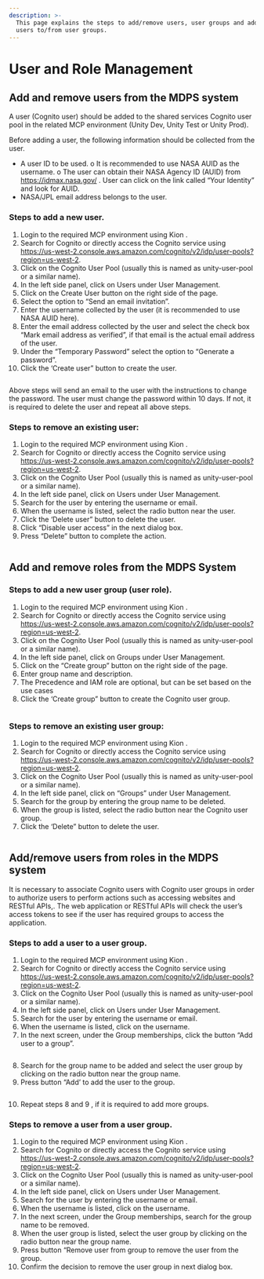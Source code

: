 ```yaml
---
description: >-
  This page explains the steps to add/remove users, user groups and add/remove
  users to/from user groups.
---
```


# User and Role Management

## Add and remove users from the MDPS system

A user (Cognito user) should be added to the shared services Cognito user pool in the related MCP environment (Unity Dev, Unity Test or Unity Prod).

Before adding a user, the following information should be collected from the user.

* A user ID to be used. o It is recommended to use NASA AUID as the username. o The user can obtain their NASA Agency ID (AUID) from https://idmax.nasa.gov/ . User can click on the link called “Your Identity” and look for AUID.
* NASA/JPL email address belongs to the user.

### Steps to add a new user.

1. Login to the required MCP environment using Kion .
2. Search for Cognito or directly access the Cognito service using https://us-west-2.console.aws.amazon.com/cognito/v2/idp/user-pools?region=us-west-2.
3. Click on the Cognito User Pool (usually this is named as unity-user-pool or a similar name).
4. In the left side panel, click on Users under User Management.
5. Click on the Create User button on the right side of the page.
6. Select the option to “Send an email invitation”.
7. Enter the username collected by the user (it is recommended to use NASA AUID here).
8. Enter the email address collected by the user and select the check box “Mark email address as verified”, if that email is the actual email address of the user.
9. Under the “Temporary Password” select the option to “Generate a password”.
10. Click the ‘Create user” button to create the user.

<figure><img src="../../../../.gitbook/assets/Create-User.png" alt=""><figcaption></figcaption></figure>



Above steps will send an email to the user with the instructions to change the password. The user must change the password within 10 days. If not, it is required to delete the user and repeat all above steps.

### Steps to remove an existing user:

1. Login to the required MCP environment using Kion .
2. Search for Cognito or directly access the Cognito service using https://us-west-2.console.aws.amazon.com/cognito/v2/idp/user-pools?region=us-west-2.
3. Click on the Cognito User Pool (usually this is named as unity-user-pool or a similar name).
4. In the left side panel, click on Users under User Management.
5. Search for the user by entering the username or email.
6. When the username is listed, select the radio button near the user.
7. Click the ‘Delete user” button to delete the user.
8. Click “Disable user access” in the next dialog box.
9. Press “Delete” button to complete the action.

<figure><img src="../../../../.gitbook/assets/Delete-User.png" alt=""><figcaption></figcaption></figure>



## Add and remove roles from the MDPS System

### Steps to add a new user group (user role).

1. Login to the required MCP environment using Kion .
2. Search for Cognito or directly access the Cognito service using https://us-west-2.console.aws.amazon.com/cognito/v2/idp/user-pools?region=us-west-2.
3. Click on the Cognito User Pool (usually this is named as unity-user-pool or a similar name).
4. In the left side panel, click on Groups under User Management.
5. Click on the “Create group” button on the right side of the page.
6. Enter group name and description.
7. The Precedence and IAM role are optional, but can be set based on the use cases
8. Click the ‘Create group” button to create the Cognito user group.

<figure><img src="../../../../.gitbook/assets/Create-Group.png" alt=""><figcaption></figcaption></figure>

### Steps to remove an existing user group:

1. Login to the required MCP environment using Kion .
2. Search for Cognito or directly access the Cognito service using https://us-west-2.console.aws.amazon.com/cognito/v2/idp/user-pools?region=us-west-2.
3. Click on the Cognito User Pool (usually this is named as unity-user-pool or a similar name).
4. In the left side panel, click on “Groups” under User Management.
5. Search for the group by entering the group name to be deleted.
6. When the group is listed, select the radio button near the Cognito user group.
7. Click the ‘Delete” button to delete the user.

<figure><img src="../../../../.gitbook/assets/Delete-Group.png" alt=""><figcaption></figcaption></figure>



## Add/remove users from roles in the MDPS system

It is necessary to associate Cognito users with Cognito user groups in order to authorize users to perform actions such as accessing websites and RESTful APIs,. The web application or RESTful APIs will check the user’s access tokens to see if the user has required groups to access the application.

### Steps to add a user to a user group.

1. Login to the required MCP environment using Kion .
2. Search for Cognito or directly access the Cognito service using https://us-west-2.console.aws.amazon.com/cognito/v2/idp/user-pools?region=us-west-2.
3. Click on the Cognito User Pool (usually this is named as unity-user-pool or a similar name).
4. In the left side panel, click on Users under User Management.
5. Search for the user by entering the username or email.
6. When the username is listed, click on the username.
7. In the next screen, under the Group memberships, click the button “Add user to a group”.

<figure><img src="../../../../.gitbook/assets/Group-Membership.png" alt=""><figcaption></figcaption></figure>

8. Search for the group name to be added and select the user group by clicking on the radio button near the group name.
9. Press button “Add’ to add the user to the group.

<figure><img src="../../../../.gitbook/assets/Add-User-to-Group.png" alt=""><figcaption></figcaption></figure>



10. Repeat steps 8 and 9 , if it is required to add more groups.



### Steps to remove a user from a user group.

1. Login to the required MCP environment using Kion .
2. Search for Cognito or directly access the Cognito service using https://us-west-2.console.aws.amazon.com/cognito/v2/idp/user-pools?region=us-west-2.
3. Click on the Cognito User Pool (usually this is named as unity-user-pool or a similar name).
4. In the left side panel, click on Users under User Management.
5. Search for the user by entering the username or email.
6. When the username is listed, click on the username.
7. In the next screen, under the Group memberships, search for the group name to be removed.
8. When the user group is listed, select the user group by clicking on the radio button near the group name.
9. Press button “Remove user from group to remove the user from the group.
10. Confirm the decision to remove the user group in next dialog box.

<figure><img src="../../../../.gitbook/assets/Remove-User-from-Group.png" alt=""><figcaption></figcaption></figure>

